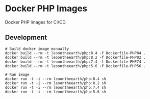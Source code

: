 Docker PHP Images
=================

Docker PHP Images for CI/CD.

Development
-----------

```shell
# Build docker image manually
docker build --rm -t leoontheearth/php:8.4 -f Dockerfile-PHP84 .
docker build --rm -t leoontheearth/php:8.2 -f Dockerfile-PHP82 .
docker build --rm -t leoontheearth/php:7.4 -f Dockerfile-PHP74 .
docker build --rm -t leoontheearth/php:5.6 -f Dockerfile-PHP56 .
```

```shell
# Run image
docker run -t -i --rm leoontheearth/php:8.4 sh
docker run -t -i --rm leoontheearth/php:8.2 sh
docker run -t -i --rm leoontheearth/php:7.4 sh
docker run -t -i --rm leoontheearth/php:5.6 sh
```

